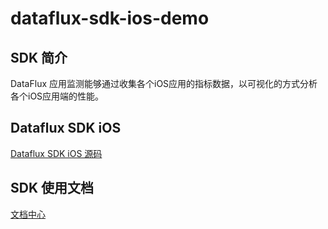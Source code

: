 # dataflux-sdk-ios-demo

## SDK 简介

DataFlux 应用监测能够通过收集各个iOS应用的指标数据，以可视化的方式分析各个iOS应用端的性能。
## Dataflux SDK iOS
  [Dataflux SDK iOS 源码](https://github.com/CloudCare/dataflux-sdk-ios) 


## SDK 使用文档
 [文档中心](https://help.dataflux.cn/doc/fbbdef366ed4af83050961384bd7f7bb64dc455e)   